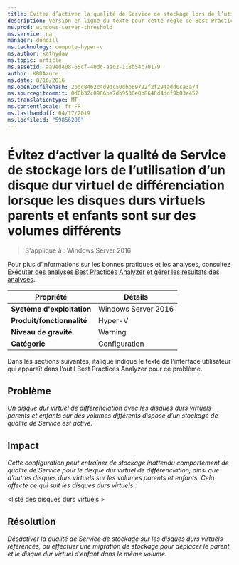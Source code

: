 ```yaml
---
title: Évitez d’activer la qualité de Service de stockage lors de l’utilisation d’un disque dur virtuel de différenciation lorsque les disques durs virtuels parents et enfants sont sur des volumes différents
description: Version en ligne du texte pour cette règle de Best Practices Analyzer.
ms.prod: windows-server-threshold
ms.service: na
manager: dongill
ms.technology: compute-hyper-v
ms.author: kathydav
ms.topic: article
ms.assetid: aa9ed408-65cf-40dc-aad2-118b54c70179
author: KBDAzure
ms.date: 8/16/2016
ms.openlocfilehash: 2bdc8462c4d9dc50dbb69792f2f294add0ca3a74
ms.sourcegitcommit: 0d0b32c8986ba7db9536e0b8648d4ddf9b03e452
ms.translationtype: MT
ms.contentlocale: fr-FR
ms.lasthandoff: 04/17/2019
ms.locfileid: "59856200"
---
```

# <a name="avoid-enabling-storage-quality-of-service-when-using-a-differencing-virtual-hard-disk-when-the-parent-and-child-virtual-hard-disks-are-on-different-volumes"></a>Évitez d’activer la qualité de Service de stockage lors de l’utilisation d’un disque dur virtuel de différenciation lorsque les disques durs virtuels parents et enfants sont sur des volumes différents

>S'applique à : Windows Server 2016

Pour plus d’informations sur les bonnes pratiques et les analyses, consultez [Exécuter des analyses Best Practices Analyzer et gérer les résultats des analyses](https://go.microsoft.com/fwlink/p/?LinkID=223177).  
  
|Propriété|Détails|  
|-|-|  
|**Système d'exploitation**|Windows Server 2016|  
|**Produit/fonctionnalité**|Hyper-V|  
|**Niveau de gravité**|Warning|  
|**Catégorie**|Configuration|  
  
Dans les sections suivantes, italique indique le texte de l’interface utilisateur qui apparaît dans l’outil Best Practices Analyzer pour ce problème.
  
## <a name="issue"></a>**Problème**  
*Un disque dur virtuel de différenciation avec les disques durs virtuels parents et enfants sur des volumes différents dispose d’un stockage de qualité de Service est activé.*  
  
## <a name="impact"></a>**Impact**  
*Cette configuration peut entraîner de stockage inattendu comportement de qualité de Service pour le disque dur virtuel de différenciation, ainsi que d’autres disques durs virtuels sur les volumes parents et enfants. Cela affecte ce qui suit les disques durs virtuels :*  
  
\<liste des disques durs virtuels >  
  
## <a name="resolution"></a>**Résolution**  
*Désactiver la qualité de Service de stockage sur les disques durs virtuels référencés, ou effectuer une migration de stockage pour déplacer le parent et le disque dur virtuel d’enfant dans le même volume.*  
  


